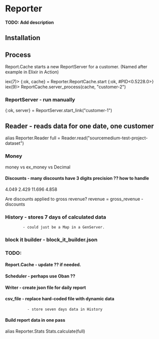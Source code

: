 # Reporter

**TODO: Add description**

## Installation

## Process
Report.Cache starts a new ReportServer for a customer.
(Named after example in Elixir in Action)

iex(7)> {:ok, cache} = Reporter.ReportCache.start
{:ok, #PID<0.5228.0>}
iex(9)> ReportCache.server_process(cache, "customer-2")

### ReportServer - run manually
 {:ok, server} = ReportServer.start_link("customer-1")

## Reader - reads data for one date, one customer

alias Reporter.Reader
full = Reader.read("sourcemedium-test-project-dataset")

### Money
money vs ex_money vs Decimal

#### Discounts - many discounts have 3 digits precision ?? how to handle
4.049
2.429
11.696
4.858

Are discounts applied to gross revenue? revenue = gross_revenue - discounts

### History - stores 7 days of calculated data
            - could just be a Map in a GenServer.

### block it builder - block_it_builder.json

### TODO:

#### Report.Cache - update ?? if needed.

#### Scheduler - perhaps use Oban ??

#### Writer - create json file for daily report

#### csv_file - replace hard-coded file with dynamic data
              - store seven days data in History

#### Build report data in one pass
alias Reporter.Stats
Stats.calculate(full)

